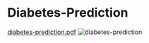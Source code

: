 # Diabetes-Prediction
[diabetes-prediction.pdf](https://github.com/ayushagarwal42/Diabetes-Prediction/files/12363390/diabetes-prediction.pdf)
![diabetes-prediction](https://github.com/ayushagarwal42/Diabetes-Prediction/assets/67548077/6ba87ee3-b722-47dc-a52b-c136a8faea89)
